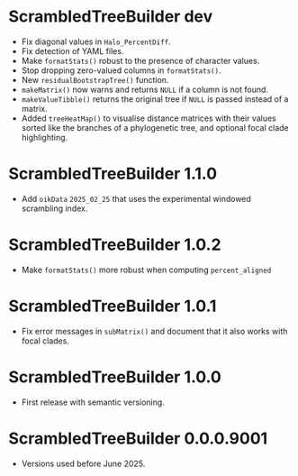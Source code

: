 # ScrambledTreeBuilder dev

* Fix diagonal values in `Halo_PercentDiff`.
* Fix detection of YAML files.
* Make `formatStats()` robust to the presence of character values.
* Stop dropping zero-valued columns in `formatStats()`.
* New `residualBootstrapTree()` function.
* `makeMatrix()` now warns and returns `NULL` if a column is not found.
* `makeValueTibble()` returns the original tree if `NULL` is passed instead of
   a matrix.
* Added `treeHeatMap()` to visualise distance matrices with their values sorted
  like the branches of a phylogenetic tree, and optional focal clade
  highlighting.

# ScrambledTreeBuilder 1.1.0

* Add `oikData` `2025_02_25` that uses the experimental windowed scrambling
  index.

# ScrambledTreeBuilder 1.0.2

* Make `formatStats()` more robust when computing `percent_aligned`

# ScrambledTreeBuilder 1.0.1

* Fix error messages in `subMatrix()` and document that it also works with
  focal clades.

# ScrambledTreeBuilder 1.0.0

* First release with semantic versioning.

# ScrambledTreeBuilder 0.0.0.9001

* Versions used before June 2025.
